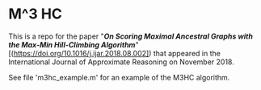 # M^3 HC

This is a repo for the paper "**_On Scoring Maximal Ancestral Graphs with the Max-Min Hill-Climbing Algorithm_**"
[(https://doi.org/10.1016/j.ijar.2018.08.002]) that appeared in the International Journal of Approximate Reasoning on November 2018. 


See file 'm3hc_example.m' for an example of the M3HC algorithm.




